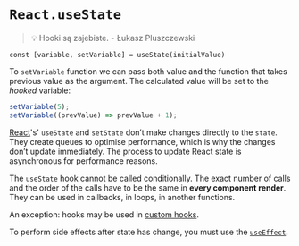 # `React.useState`

> 💡 Hooki są zajebiste. - Łukasz Pluszczewski

`const [variable, setVariable] = useState(initialValue)`

To `setVariable` function we can pass both value and the function that takes previous value as the argument. The calculated value will be set to the _hooked_ variable:

```js
setVariable(5);
setVariable((prevValue) => prevValue + 1);
```

[React](/Knowledge/React/index.md)'s' `useState` and `setState` don’t make changes directly to the `state`. They create queues to optimise performance, which is why the changes don’t update immediately. The process to update React state is asynchronous for performance reasons.

The `useState` hook cannot be called conditionally. The exact number of calls and the order of the calls have to be the same in **every component render**. They can be used in callbacks, in loops, in another functions.

An exception: hooks may be used in [custom hooks](Knowledge/React/hooks/custom%20hooks.md).

To perform side effects after state has change, you must use the [`useEffect`](Knowledge/React/hooks/React.useEffect.md).

